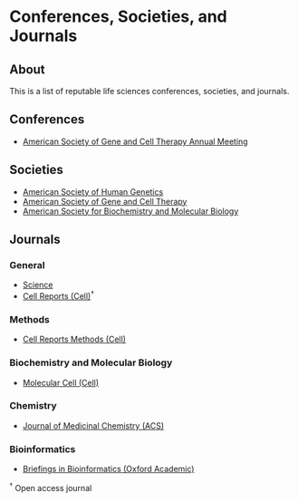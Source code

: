 # Conferences, Societies, and Journals

## About
This is a list of reputable life sciences conferences, societies, and journals.

## Conferences
- [American Society of Gene and Cell Therapy Annual Meeting](https://annualmeeting.asgct.org/)

## Societies
- [American Society of Human Genetics](https://www.ashg.org/)
- [American Society of Gene and Cell Therapy](https://asgct.org/)
- [American Society for Biochemistry and Molecular Biology](https://www.asbmb.org/)

## Journals

### General
- [Science](https://science.sciencemag.org/)
- [Cell Reports (Cell)](https://www.cell.com/cell-reports/home)<sup>†</sup>

### Methods
- [Cell Reports Methods (Cell)](https://www.cell.com/cell-reports-methods/home)

### Biochemistry and Molecular Biology
- [Molecular Cell (Cell)](https://www.cell.com/molecular-cell/home)

### Chemistry
- [Journal of Medicinal Chemistry (ACS)](https://pubs.acs.org/journal/jmcmar)

### Bioinformatics
- [Briefings in Bioinformatics (Oxford Academic)](https://academic.oup.com/bib)


<sup>†</sup> Open access journal
